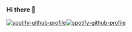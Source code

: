 ### Hi there 👋

<!--
**LittleDeng1/LittleDeng1** is a ✨ _special_ ✨ repository because its `README.md` (this file) appears on your GitHub profile.

Here are some ideas to get you started:

- 🔭 I’m currently working on ...
- 🌱 I’m currently learning ...
- 👯 I’m looking to collaborate on ...
- 🤔 I’m looking for help with ...
- 💬 Ask me about ...
- 📫 How to reach me: ...
- 😄 Pronouns: ...
- ⚡ Fun fact: ...
-->
[![spotify-github-profile](https://spotify-github-profile.vercel.app/api/view?uid=fw0glxsflc07nszgd69lcmlxh&cover_image=true&theme=default)](https://open.spotify.com/user/fw0glxsflc07nszgd69lcmlxh)[![spotify-github-profile](https://spotify-github-profile.vercel.app/api/view?uid=765n973u7h06k8fvxionikn8j&cover_image=true&theme=default)](https://live.bilibili.com/14615)
